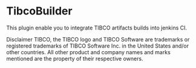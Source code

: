 TibcoBuilder
============
This plugin enable you to integrate TIBCO artifacts builds into jenkins CI.


Disclaimer
TIBCO, the TIBCO logo and 
TIBCO Software are trademarks or 
registered trademarks of TIBCO Software Inc. 
in the United States and/or other 
countries. All other product and company 
names and marks mentioned are the property of their respective 
owners.
